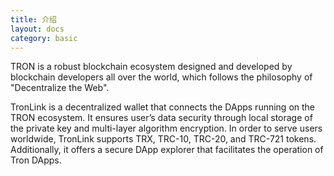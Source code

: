 ```yaml
---
title: 介绍
layout: docs
category: basic
---
```


TRON is a robust blockchain ecosystem designed and developed by blockchain developers all over the world, which follows the philosophy of "Decentralize the Web".

TronLink is a decentralized wallet that connects the DApps running on the TRON ecosystem. It ensures user’s data security through local storage of the private key and multi-layer algorithm encryption. In order to serve users worldwide, TronLink supports TRX, TRC-10, TRC-20, and TRC-721 tokens. Additionally, it offers a secure DApp explorer that facilitates the operation of Tron DApps.


